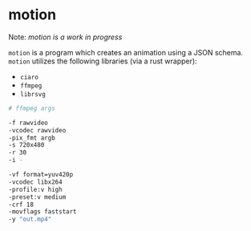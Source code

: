 # motion

Note: *motion is a work in progress*

`motion` is a program which creates an animation using a JSON schema. `motion` utilizes the following libraries (via a rust wrapper):
- `ciaro`
- `ffmpeg`
- `librsvg`

```sh
# ffmpeg args

-f rawvideo 
-vcodec rawvideo
-pix_fmt argb
-s 720x480
-r 30 
-i - 

-vf format=yuv420p
-vcodec libx264
-profile:v high
-preset:v medium
-crf 18
-movflags faststart
-y "out.mp4"

```